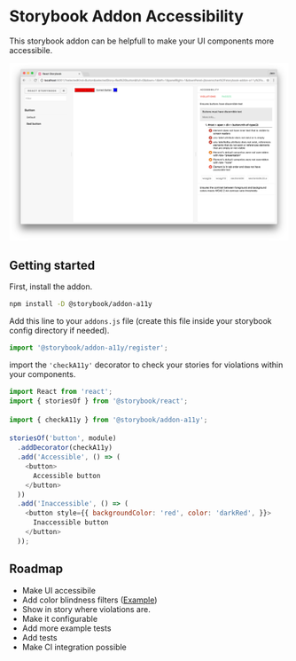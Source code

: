 # Storybook Addon Accessibility

This storybook addon can be helpfull to make your UI components more accessibile.

![](docs/screenshot.png)

## Getting started

First, install the addon.

```sh
npm install -D @storybook/addon-a11y
```

Add this line to your `addons.js` file (create this file inside your storybook config directory if needed).

```js
import '@storybook/addon-a11y/register';
```

import the `'checkA11y'` decorator to check your stories for violations within your components.

```js
import React from 'react';
import { storiesOf } from '@storybook/react';

import { checkA11y } from '@storybook/addon-a11y';

storiesOf('button', module)
  .addDecorator(checkA11y)
  .add('Accessible', () => (
    <button>
      Accessible button
    </button>
  ))
  .add('Inaccessible', () => (
    <button style={{ backgroundColor: 'red', color: 'darkRed', }}>
      Inaccessible button
    </button>
  ));
```

## Roadmap

* Make UI accessibile
* Add color blindness filters ([Example](http://lowvision.support/))
* Show in story where violations are.
* Make it configurable
* Add more example tests
* Add tests
* Make CI integration possible
